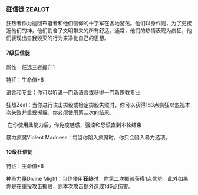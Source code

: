 ### 狂信徒	ZEALOT

​		狂热者作为巡回布道者和他们信仰的十字军在各地游荡。他们以身作则，为了更接近他们的神，他们割舍了文明带来的所有舒适。通常，他们的热情表现为疯狂，他们表现出自我毁灭的行为来净化自己的思想。

#### 7级狂信徒

属性：任选三者提升1

特征：生命值+6

语言和专业：你可以听说一门新语言或获得一门新宗教专业

狂热Zeal：当你进行攻击掷骰或检定掷骰失败时，你可以获得1d3点疯狂以忽视本次失败并重投掷骰。你必须使用第二次的结果。

​		在你使用此能力后，你免疫魅惑，强控和恐慌直到本轮结束

暴力疯魔Violent Madness：每当你陷入疯魔时，你只会陷入暴力选项。

#### 10级狂信徒

特征：生命值+6

神圣力量Divine Might：当你使用**狂热**时，你第二次掷骰获得1点优势。此外如果你是在重投攻击掷骰，则本次攻击额外造成1d6点伤害。